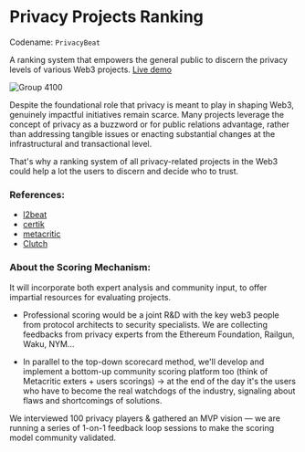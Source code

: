 # Privacy Projects Ranking

Codename: `PrivacyBeat`

A ranking system that empowers the general public to discern the privacy levels of various Web3 projects. [Live demo](https://taikai.network/ethrome/hackathons/ethrome-23/projects/clng508ts00lswu01030hpfuq/idea)

![Group 4100](https://github.com/web3privacy/docs/assets/101947219/b70759dd-cdad-43d1-87ac-479584eba7ec)

Despite the foundational role that privacy is meant to play in shaping Web3, genuinely impactful initiatives remain scarce. Many projects leverage the concept of privacy as a buzzword or for public relations advantage, rather than addressing tangible issues or enacting substantial changes at the infrastructural and transactional level.

That's why a ranking system of all privacy-related projects in the Web3 could help a lot the users to discern and decide who to trust.

### References:
- [l2beat](www.l2beat.com)
- [certik](www.certik.com)
- [metacritic](https://www.metacritic.com/about-metascores)
- [Clutch](https://clutch.co/methodology)

### About the Scoring Mechanism: 
It will incorporate both expert analysis and community input, to offer impartial resources for evaluating projects.

- Professional scoring would be a joint R&D with the key web3 people from protocol architects to security specialists. We are collecting feedbacks from privacy experts from the Ethereum Foundation, Railgun, Waku, NYM... 

- In parallel to the top-down scorecard method, we'll develop and implement a bottom-up community scoring platform too (think of Metacritic exters + users scorings) -> at the end of the day it's the users who have to become the real watchdogs of the industry, signaling about flaws and shortcomings of solutions.

We interviewed 100 privacy players & gathered an MVP vision — we are running a series of 1-on-1 feedback loop sessions to make the scoring model community validated.
